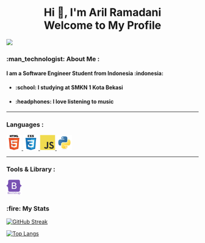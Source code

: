 <h1 align="center">Hi 👋, I'm Aril Ramadani <br> Welcome to My Profile</h1>


![](https://komarev.com/ghpvc/?username=arilramadani24&style=flat-square)

<h3>:man_technologist: About Me :</h3>

<h4>I am a Software Engineer Student from Indonesia :indonesia:</h4>
<ul>
  <li><h4>:school: I studying at SMKN 1 Kota Bekasi</h4></li>
  <li><h4>:headphones: I love listening to music</h4></li>
</ul>

<hr>

<h3 align="left">Languages :</h3>
<p align="left"> <a href="https://www.w3.org/html/" target="_blank" rel="noreferrer"> <img src="https://raw.githubusercontent.com/devicons/devicon/master/icons/html5/html5-original-wordmark.svg" alt="html5" width="40" height="40"/> </a> <a href="https://www.w3schools.com/css/" target="_blank" rel="noreferrer"> <img src="https://raw.githubusercontent.com/devicons/devicon/master/icons/css3/css3-original-wordmark.svg" alt="css3" width="40" height="40"/> </a>  <a href="https://developer.mozilla.org/en-US/docs/Web/JavaScript" target="_blank" rel="noreferrer"> <img src="https://raw.githubusercontent.com/devicons/devicon/master/icons/javascript/javascript-original.svg" alt="javascript" width="40" height="40"/> </a> <a href="https://www.python.org" target="_blank" rel="noreferrer"> <img src="https://raw.githubusercontent.com/devicons/devicon/master/icons/python/python-original.svg" alt="python" width="40" height="40"/> </a>  </p>

<hr>

<h3>Tools & Library : </h3>
<p align"left"><a href="https://getbootstrap.com" target="_blank" rel="noreferrer"> <img src="https://raw.githubusercontent.com/devicons/devicon/master/icons/bootstrap/bootstrap-plain-wordmark.svg" alt="bootstrap" width="40" height="40"/> </a></p>

<h3>:fire: My Stats</h3>

[![GitHub Streak](http://github-readme-streak-stats.herokuapp.com?user=arilramadani24&theme=black-ice&dates=1BDDD1)](https://git.io/streak-stats)

[![Top Langs](https://github-readme-stats.vercel.app/api/top-langs/?username=arilramadani24&layout=compact)](https://github.com/arilramadani24/github-readme-stats)
